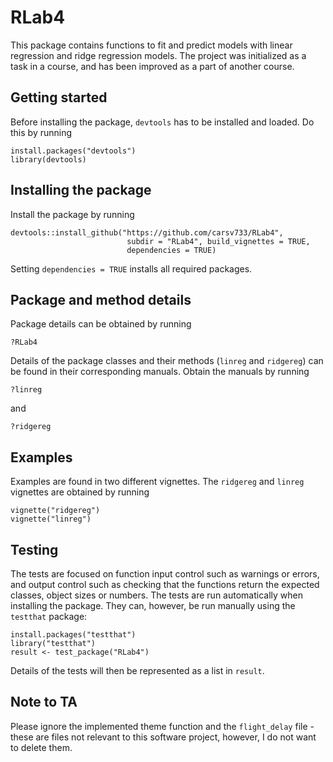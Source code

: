 # RLab4

This package contains functions to fit and predict models with linear regression and ridge regression models. 
The project was initialized as a task in a course, and has been improved as a part of another course.

## Getting started
Before installing the package, ```devtools``` has to be installed and loaded. Do this by running 

```
install.packages("devtools")
library(devtools)
```
## Installing the package
Install the package by running
```
devtools::install_github("https://github.com/carsv733/RLab4", 
                          subdir = "RLab4", build_vignettes = TRUE, 
                          dependencies = TRUE)
```
Setting ```dependencies = TRUE``` installs all required packages.

## Package and method details
Package details can be obtained by running

```
?RLab4
```
Details of the package classes and their methods (```linreg``` and ```ridgereg```) can be found in their corresponding manuals. Obtain the manuals by running

```
?linreg
```
and
```
?ridgereg
```

## Examples
Examples are found in two different vignettes. The ```ridgereg``` and ```linreg``` vignettes are obtained by running

```
vignette("ridgereg")
vignette("linreg")
```

## Testing
The tests are focused on function input control such as warnings or errors, and output control such as checking that the functions return the expected classes, object sizes or numbers. The tests are run automatically when installing the package. They can, however, be run manually using the ```testthat``` package:
```
install.packages("testthat")
library("testthat")
result <- test_package("RLab4") 
```
Details of the tests will then be represented as a list in ```result```.

## Note to TA
Please ignore the implemented theme function and the ```flight_delay``` file - these are files not relevant 
to this software project, however, I do not want to delete them.
